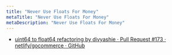 ```yaml
---
title: "Never Use Floats For Money"
metaTitle: "Never Use Floats For Money"
metaDescription: "Never Use Floats For Money"
---
```


-	[uint64 to float64 refactoring by divyashie · Pull Request #173 · netlify/gocommerce · GitHub](https://github.com/netlify/gocommerce/pull/173)

